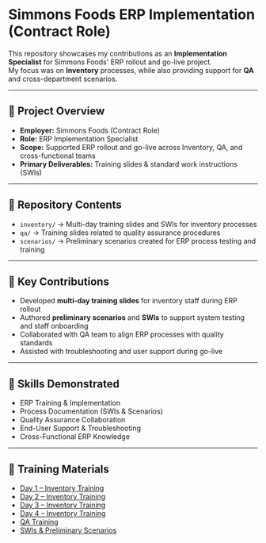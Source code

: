 # Simmons Foods ERP Implementation (Contract Role)

This repository showcases my contributions as an **Implementation Specialist** for Simmons Foods' ERP rollout and go-live project.  
My focus was on **Inventory** processes, while also providing support for **QA** and cross-department scenarios.

---

## 🚀 Project Overview
- **Employer:** Simmons Foods (Contract Role)  
- **Role:** ERP Implementation Specialist  
- **Scope:** Supported ERP rollout and go-live across Inventory, QA, and cross-functional teams  
- **Primary Deliverables:** Training slides & standard work instructions (SWIs)

---

## 📂 Repository Contents
- `inventory/` → Multi-day training slides and SWIs for inventory processes  
- `qa/` → Training slides related to quality assurance procedures  
- `scenarios/` → Preliminary scenarios created for ERP process testing and training  

---

## 📌 Key Contributions
- Developed **multi-day training slides** for inventory staff during ERP rollout  
- Authored **preliminary scenarios** and **SWIs** to support system testing and staff onboarding  
- Collaborated with QA team to align ERP processes with quality standards  
- Assisted with troubleshooting and user support during go-live  

---

## 🔑 Skills Demonstrated
- ERP Training & Implementation  
- Process Documentation (SWIs & Scenarios)  
- Quality Assurance Collaboration  
- End-User Support & Troubleshooting  
- Cross-Functional ERP Knowledge  

---

## 📂 Training Materials

- [Day 1 – Inventory Training](./Day%201%20Inventory%20PPT.pdf)  
- [Day 2 – Inventory Training](./Day%202%20Inventory%20PPT.pdf)  
- [Day 3 – Inventory Training](./Day%203%20Inventory%20PPT.pdf)  
- [Day 4 – Inventory Training](./Day%204%20Inventory%20PPT.pdf)  
- [QA Training](./QA_Training.pdf.download)  
- [SWIs & Preliminary Scenarios](./SWI's%20%26%20Preliminary%20Scenarios.pdf)  

